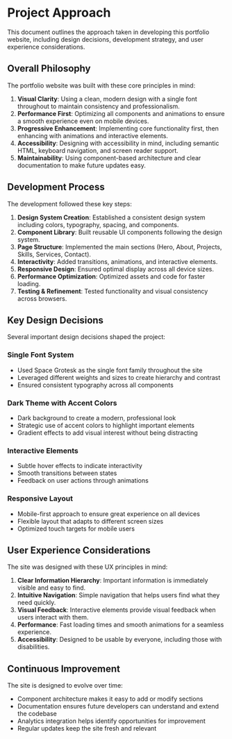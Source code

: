 
# Project Approach

This document outlines the approach taken in developing this portfolio website, including design decisions, development strategy, and user experience considerations.

## Overall Philosophy

The portfolio website was built with these core principles in mind:

1. **Visual Clarity**: Using a clean, modern design with a single font throughout to maintain consistency and professionalism.
2. **Performance First**: Optimizing all components and animations to ensure a smooth experience even on mobile devices.
3. **Progressive Enhancement**: Implementing core functionality first, then enhancing with animations and interactive elements.
4. **Accessibility**: Designing with accessibility in mind, including semantic HTML, keyboard navigation, and screen reader support.
5. **Maintainability**: Using component-based architecture and clear documentation to make future updates easy.

## Development Process

The development followed these key steps:

1. **Design System Creation**: Established a consistent design system including colors, typography, spacing, and components.
2. **Component Library**: Built reusable UI components following the design system.
3. **Page Structure**: Implemented the main sections (Hero, About, Projects, Skills, Services, Contact).
4. **Interactivity**: Added transitions, animations, and interactive elements.
5. **Responsive Design**: Ensured optimal display across all device sizes.
6. **Performance Optimization**: Optimized assets and code for faster loading.
7. **Testing & Refinement**: Tested functionality and visual consistency across browsers.

## Key Design Decisions

Several important design decisions shaped the project:

### Single Font System

- Used Space Grotesk as the single font family throughout the site
- Leveraged different weights and sizes to create hierarchy and contrast
- Ensured consistent typography across all components

### Dark Theme with Accent Colors

- Dark background to create a modern, professional look
- Strategic use of accent colors to highlight important elements
- Gradient effects to add visual interest without being distracting

### Interactive Elements

- Subtle hover effects to indicate interactivity
- Smooth transitions between states
- Feedback on user actions through animations

### Responsive Layout

- Mobile-first approach to ensure great experience on all devices
- Flexible layout that adapts to different screen sizes
- Optimized touch targets for mobile users

## User Experience Considerations

The site was designed with these UX principles in mind:

1. **Clear Information Hierarchy**: Important information is immediately visible and easy to find.
2. **Intuitive Navigation**: Simple navigation that helps users find what they need quickly.
3. **Visual Feedback**: Interactive elements provide visual feedback when users interact with them.
4. **Performance**: Fast loading times and smooth animations for a seamless experience.
5. **Accessibility**: Designed to be usable by everyone, including those with disabilities.

## Continuous Improvement

The site is designed to evolve over time:

- Component architecture makes it easy to add or modify sections
- Documentation ensures future developers can understand and extend the codebase
- Analytics integration helps identify opportunities for improvement
- Regular updates keep the site fresh and relevant
